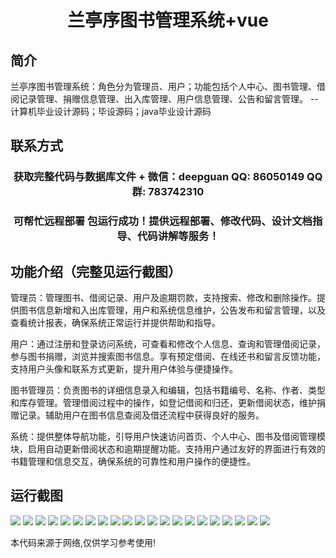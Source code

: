 <p><h1 align="center">兰亭序图书管理系统+vue</h1></p>

## 简介
兰亭序图书管理系统：角色分为管理员、用户；功能包括个人中心、图书管理、借阅记录管理、捐赠信息管理、出入库管理、用户信息管理、公告和留言管理。    --计算机毕业设计源码；毕设源码；java毕业设计源码


## 联系方式
<p><h3 align="center">获取完整代码与数据库文件 + 微信：deepguan QQ: 86050149 QQ群: 783742310</h3></p>
<p><h3 align="center">可帮忙远程部署 包运行成功！提供远程部署、修改代码、设计文档指导、代码讲解等服务！</h3></p>

## 功能介绍（完整见运行截图）
管理员：管理图书、借阅记录、用户及逾期罚款，支持搜索、修改和删除操作。提供图书信息新增和入出库管理，用户和系统信息维护，公告发布和留言管理，以及查看统计报表，确保系统正常运行并提供帮助和指导。

用户：通过注册和登录访问系统，可查看和修改个人信息、查询和管理借阅记录，参与图书捐赠，浏览并搜索图书信息。享有预定借阅、在线还书和留言反馈功能，支持用户头像和联系方式更新，提升用户体验与便捷操作。

图书管理员：负责图书的详细信息录入和编辑，包括书籍编号、名称、作者、类型和库存管理。管理借阅过程中的操作，如登记借阅和归还，更新借阅状态，维护捐赠记录。辅助用户在图书信息查阅及借还流程中获得良好的服务。

系统：提供整体导航功能，引导用户快速访问首页、个人中心、图书及借阅管理模块，启用自动更新借阅状态和逾期提醒功能。支持用户通过友好的界面进行有效的书籍管理和信息交互，确保系统的可靠性和用户操作的便捷性。


## 运行截图
![](img/001.jpg)
![](img/002.jpg)
![](img/003.jpg)
![](img/004.jpg)
![](img/005.jpg)
![](img/006.jpg)
![](img/007.jpg)
![](img/008.jpg)
![](img/009.jpg)
![](img/010.jpg)
![](img/011.jpg)
![](img/012.jpg)
![](img/013.jpg)
![](img/014.jpg)
![](img/015.jpg)
![](img/016.jpg)
![](img/017.jpg)
![](img/018.jpg)
![](img/019.jpg)
![](img/020.jpg)
![](img/021.jpg)

<p>本代码来源于网络,仅供学习参考使用!</p>
